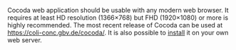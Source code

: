 Cocoda web application should be usable with any modern web browser. It requires at least HD resolution (1366×768) but FHD (1920×1080) or more is highly recommended. The most recent release of Cocoda can be used at <https://coli-conc.gbv.de/cocoda/>. It is also possible to [install](#installation) it on your own web server.
